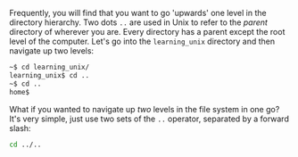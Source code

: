 Frequently, you will find that you want to go 'upwards' one level in the directory hierarchy. Two dots `..` are used in Unix to refer to the _parent_ directory of wherever you are. Every directory has a parent except the root level of the computer. Let's go into the `learning_unix` directory and then navigate up two levels:

```bash
~$ cd learning_unix/
learning_unix$ cd ..
~$ cd ..
home$
```

What if you wanted to navigate up _two_ levels in the file system in one go? It's very simple, just use two sets of the `..` operator, separated by a forward slash:

```bash
cd ../..
```
    